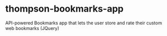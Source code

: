 # thompson-bookmarks-app
API-powered Bookmarks app that lets the user store and rate their custom web bookmarks (JQuery)
